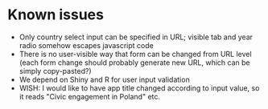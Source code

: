 # Known issues

* Only country select input can be specified in URL; visible tab and year radio somehow escapes javascript code
* There is no user-visible way that form can be changed from URL level (each form change should probably generate new URL, which can be simply copy-pasted?)
* We depend on Shiny and R for user input validation
* WISH: I would like to have app title changed according to input value, so it reads "Civic engagement in Poland" etc.
